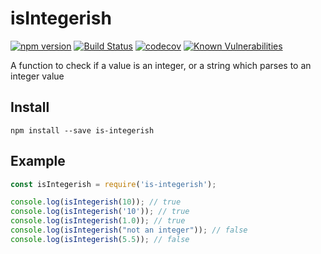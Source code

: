 # isIntegerish
[![npm version](https://badge.fury.io/js/is-integerish.svg)](https://badge.fury.io/js/is-integerish)
[![Build Status](https://travis-ci.org/ketsugi/isIntegerish.svg?branch=master)](https://travis-ci.org/ketsugi/isIntegerish)
[![codecov](https://codecov.io/gh/ketsugi/isIntegerish/branch/master/graph/badge.svg)](https://codecov.io/gh/ketsugi/isIntegerish)
[![Known Vulnerabilities](https://snyk.io/test/github/ketsugi/isintegerish/badge.svg)](https://snyk.io/test/github/ketsugi/isintegerish)

A function to check if a value is an integer, or a string which parses to an integer value

## Install

```
npm install --save is-integerish
```

## Example

```JavaScript
const isIntegerish = require('is-integerish');

console.log(isIntegerish(10)); // true
console.log(isIntegerish('10')); // true
console.log(isIntegerish(1.0)); // true
console.log(isIntegerish("not an integer")); // false
console.log(isIntegerish(5.5)); // false
```
